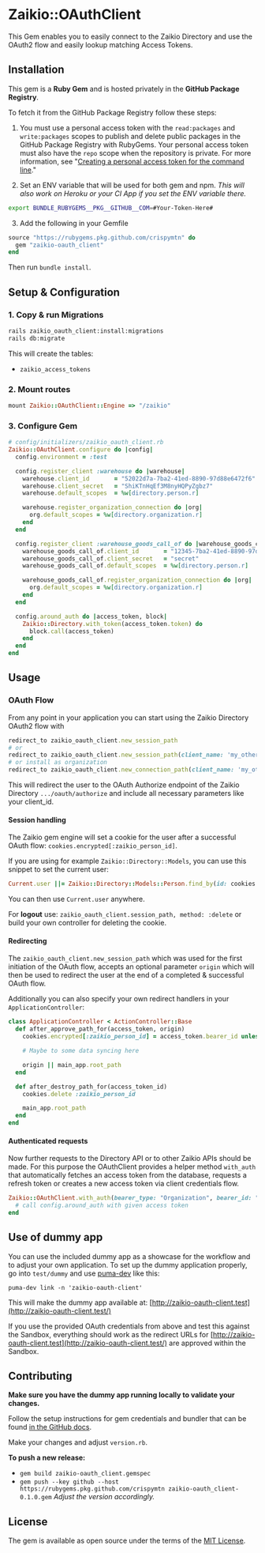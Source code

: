 # Zaikio::OAuthClient

This Gem enables you to easily connect to the Zaikio Directory and use the OAuth2 flow and easily lookup matching Access Tokens.


## Installation

This gem is a **Ruby Gem** and is hosted privately in the **GitHub Package Registry**.

To fetch it from the GitHub Package Registry follow these steps:

1. You must use a personal access token with the `read:packages` and `write:packages` scopes to publish and delete public packages in the GitHub Package Registry with RubyGems. Your personal access token must also have the `repo` scope when the repository is private. For more information, see "[Creating a personal access token for the command line](https://help.github.com/en/articles/creating-a-personal-access-token-for-the-command-line)."

2. Set an ENV variable that will be used for both gem and npm. *This will also work on Heroku or your CI App if you set the ENV variable there.*
```bash
export BUNDLE_RUBYGEMS__PKG__GITHUB__COM=#Your-Token-Here#
```

3. Add the following in your Gemfile

```ruby
source "https://rubygems.pkg.github.com/crispymtn" do
  gem "zaikio-oauth_client"
end
```
Then run `bundle install`.


## Setup & Configuration

### 1. Copy & run Migrations

```bash
rails zaikio_oauth_client:install:migrations
rails db:migrate
```

This will create the tables:
+ `zaikio_access_tokens`

### 2. Mount routes

```rb
mount Zaikio::OAuthClient::Engine => "/zaikio"
```

### 3. Configure Gem

```rb
# config/initializers/zaikio_oauth_client.rb
Zaikio::OAuthClient.configure do |config|
  config.environment = :test

  config.register_client :warehouse do |warehouse|
    warehouse.client_id       = "52022d7a-7ba2-41ed-8890-97d88e6472f6"
    warehouse.client_secret   = "ShiKTnHqEf3M8nyHQPyZgbz7"
    warehouse.default_scopes  = %w[directory.person.r]

    warehouse.register_organization_connection do |org|
      org.default_scopes = %w[directory.organization.r]
    end
  end

  config.register_client :warehouse_goods_call_of do |warehouse_goods_call_of|
    warehouse_goods_call_of.client_id       = "12345-7ba2-41ed-8890-97d88e6472f6"
    warehouse_goods_call_of.client_secret   = "secret"
    warehouse_goods_call_of.default_scopes  = %w[directory.person.r]

    warehouse_goods_call_of.register_organization_connection do |org|
      org.default_scopes = %w[directory.organization.r]
    end
  end

  config.around_auth do |access_token, block|
    Zaikio::Directory.with_token(access_token.token) do
      block.call(access_token)
    end
  end
end
```

## Usage

### OAuth Flow

From any point in your application you can start using the Zaikio Directory OAuth2 flow with

```rb
redirect_to zaikio_oauth_client.new_session_path
# or
redirect_to zaikio_oauth_client.new_session_path(client_name: 'my_other_client')
# or install as organization
redirect_to zaikio_oauth_client.new_connection_path(client_name: 'my_other_client')
```

This will redirect the user to the OAuth Authorize endpoint of the Zaikio Directory `.../oauth/authorize` and include all necessary parameters like your client_id.

#### Session handling

The Zaikio gem engine will set a cookie for the user after a successful OAuth flow: `cookies.encrypted[:zaikio_person_id]`.

If you are using for example `Zaikio::Directory::Models`, you can use this snippet to set the current user:

```ruby
Current.user ||= Zaikio::Directory::Models::Person.find_by(id: cookies.encrypted[:zaikio_person_id])
````

You can then use `Current.user` anywhere.

For **logout** use: `zaikio_oauth_client.session_path, method: :delete` or build your own controller for deleting the cookie.

#### Redirecting

The `zaikio_oauth_client.new_session_path` which was used for the first initiation of the OAuth flow, accepts an optional parameter `origin` which will then be used to redirect the user at the end of a completed & successful OAuth flow.

Additionally you can also specify your own redirect handlers in your `ApplicationController`:

```rb
class ApplicationController < ActionController::Base
  def after_approve_path_for(access_token, origin)
    cookies.encrypted[:zaikio_person_id] = access_token.bearer_id unless access_token.organization?

    # Maybe to some data syncing here

    origin || main_app.root_path
  end

  def after_destroy_path_for(access_token_id)
    cookies.delete :zaikio_person_id

    main_app.root_path
  end
end
```

#### Authenticated requests

Now further requests to the Directory API or to other Zaikio APIs should be made. For this purpose the OAuthClient provides a helper method `with_auth` that automatically fetches an access token from the database, requests a refresh token or creates a new access token via client credentials flow.

```rb
Zaikio::OAuthClient.with_auth(bearer_type: "Organization", bearer_id: "fd61f5f5-038b-44cf-b554-dfe9555f1e29", scopes: %w[directory.organization.r directory.organization_members.r]) do |access_token|
  # call config.around_auth with given access token
end
```

## Use of dummy app

You can use the included dummy app as a showcase for the workflow and to adjust your own application. To set up the dummy application properly, go into `test/dummy` and use [puma-dev](https://github.com/puma/puma-dev) like this:

```shell
puma-dev link -n 'zaikio-oauth-client'
```
This will make the dummy app available at: [http://zaikio-oauth-client.test](http://zaikio-oauth-client.test/)

If you use the provided OAuth credentials from above and test this against the Sandbox, everything should work as the redirect URLs for [http://zaikio-oauth-client.test](http://zaikio-oauth-client.test/) are approved within the Sandbox.


## Contributing

**Make sure you have the dummy app running locally to validate your changes.**

Follow the setup instructions for gem credentials and bundler that can be found [in the GitHub docs](https://help.github.com/en/articles/configuring-rubygems-for-use-with-github-package-registry#authenticating-to-github-package-registry).

Make your changes and adjust `version.rb`.

**To push a new release:**

- `gem build zaikio-oauth_client.gemspec`
- `gem push --key github --host https://rubygems.pkg.github.com/crispymtn zaikio-oauth_client-0.1.0.gem`
*Adjust the version accordingly.*


## License

The gem is available as open source under the terms of the [MIT License](https://opensource.org/licenses/MIT).
